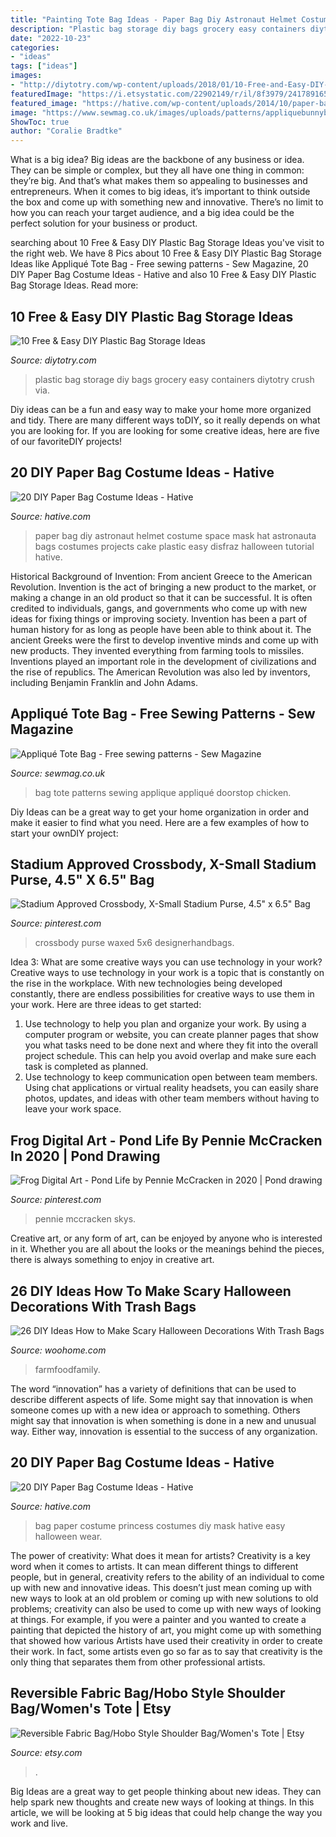 ```yaml
---
title: "Painting Tote Bag Ideas - Paper Bag Diy Astronaut Helmet Costume Space Mask Hat Astronauta Bags Costumes Projects Cake Plastic Easy Disfraz Halloween Tutorial Hative"
description: "Plastic bag storage diy bags grocery easy containers diytotry crush via"
date: "2022-10-23"
categories:
- "ideas"
tags: ["ideas"]
images:
- "http://diytotry.com/wp-content/uploads/2018/01/10-Free-and-Easy-DIY-Plastic-Bag-Storage-Ideas.jpg"
featuredImage: "https://i.etsystatic.com/22902149/r/il/8f3979/2417891659/il_fullxfull.2417891659_ggzv.jpg"
featured_image: "https://hative.com/wp-content/uploads/2014/10/paper-bag-costume-ideas/19-paper-bag-princess.jpg"
image: "https://www.sewmag.co.uk/images/uploads/patterns/appliquebunnybag.jpg"
ShowToc: true
author: "Coralie Bradtke"
---
```



What is a big idea?
Big ideas are the backbone of any business or idea. They can be simple or complex, but they all have one thing in common: they’re big. And that’s what makes them so appealing to businesses and entrepreneurs. When it comes to big ideas, it’s important to think outside the box and come up with something new and innovative. There’s no limit to how you can reach your target audience, and a big idea could be the perfect solution for your business or product.

	

		
searching about 10 Free &amp; Easy DIY Plastic Bag Storage Ideas you've visit to the right web. We have 8 Pics about 10 Free &amp; Easy DIY Plastic Bag Storage Ideas like Appliqué Tote Bag - Free sewing patterns - Sew Magazine, 20 DIY Paper Bag Costume Ideas - Hative and also 10 Free &amp; Easy DIY Plastic Bag Storage Ideas. Read more:
		
    
## 10 Free &amp; Easy DIY Plastic Bag Storage Ideas

<img loading=lazy src="http://diytotry.com/wp-content/uploads/2018/01/10-Free-and-Easy-DIY-Plastic-Bag-Storage-Ideas.jpg" onerror="this.onerror=null;this.src='https://tse4.mm.bing.net/th?id=OIP.2n5ZDEErz5buWvZng3xNvwHaRp&amp;pid=15.1';" alt="10 Free &amp; Easy DIY Plastic Bag Storage Ideas">

_Source: diytotry.com_

>plastic bag storage diy bags grocery easy containers diytotry crush via. 

	

Diy ideas can be a fun and easy way to make your home more organized and tidy. There are many different ways toDIY, so it really depends on what you are looking for. If you are looking for some creative ideas, here are five of our favoriteDIY projects!

    
## 20 DIY Paper Bag Costume Ideas - Hative

<img loading=lazy src="https://hative.com/wp-content/uploads/2014/10/paper-bag-costume-ideas/5-paper-bag-astronaut-helmet-costume.jpg" onerror="this.onerror=null;this.src='https://tse3.mm.bing.net/th?id=OIP.9iHzEgLzk0MH1STOAcIobwHaHa&amp;pid=15.1';" alt="20 DIY Paper Bag Costume Ideas - Hative">

_Source: hative.com_

>paper bag diy astronaut helmet costume space mask hat astronauta bags costumes projects cake plastic easy disfraz halloween tutorial hative. 

	

Historical Background of Invention: From ancient Greece to the American Revolution.
Invention is the act of bringing a new product to the market, or making a change in an old product so that it can be successful. It is often credited to individuals, gangs, and governments who come up with new ideas for fixing things or improving society. Invention has been a part of human history for as long as people have been able to think about it. The ancient Greeks were the first to develop inventive minds and come up with new products. They invented everything from farming tools to missiles. Inventions played an important role in the development of civilizations and the rise of republics. The American Revolution was also led by inventors, including Benjamin Franklin and John Adams.

    
## Appliqué Tote Bag - Free Sewing Patterns - Sew Magazine

<img loading=lazy src="https://www.sewmag.co.uk/images/uploads/patterns/appliquebunnybag.jpg" onerror="this.onerror=null;this.src='https://tse3.mm.bing.net/th?id=OIP.oxt4wuOQWCGY5-hEmw2HIwHaLi&amp;pid=15.1';" alt="Appliqué Tote Bag - Free sewing patterns - Sew Magazine">

_Source: sewmag.co.uk_

>bag tote patterns sewing applique appliqué doorstop chicken. 

	

Diy Ideas can be a great way to get your home organization in order and make it easier to find what you need. Here are a few examples of how to start your ownDIY project: 

    
## Stadium Approved Crossbody, X-Small Stadium Purse, 4.5&quot; X 6.5&quot; Bag

<img loading=lazy src="https://i.pinimg.com/736x/cb/03/12/cb03128be11dd0f39b2fb18af486a3f8.jpg" onerror="this.onerror=null;this.src='https://tse1.mm.bing.net/th?id=OIP.OoFM0bf8BD04ekghdBgsVAHaKB&amp;pid=15.1';" alt="Stadium Approved Crossbody, X-Small Stadium Purse, 4.5&quot; x 6.5&quot; Bag">

_Source: pinterest.com_

>crossbody purse waxed 5x6 designerhandbags. 

	

Idea 3: What are some creative ways you can use technology in your work?
Creative ways to use technology in your work is a topic that is constantly on the rise in the workplace. With new technologies being developed constantly, there are endless possibilities for creative ways to use them in your work. Here are three ideas to get started: 
1. Use technology to help you plan and organize your work. By using a computer program or website, you can create planner pages that show you what tasks need to be done next and where they fit into the overall project schedule. This can help you avoid overlap and make sure each task is completed as planned. 
2. Use technology to keep communication open between team members. Using chat applications or virtual reality headsets, you can easily share photos, updates, and ideas with other team members without having to leave your work space.

    
## Frog Digital Art - Pond Life By Pennie McCracken In 2020 | Pond Drawing

<img loading=lazy src="https://i.pinimg.com/736x/2e/6c/98/2e6c98c52f186c3d32225a97a30f9ee1.jpg" onerror="this.onerror=null;this.src='https://tse4.mm.bing.net/th?id=OIP.VSnUrVT_ydKOOnlljD2GwAHaF7&amp;pid=15.1';" alt="Frog Digital Art - Pond Life by Pennie McCracken in 2020 | Pond drawing">

_Source: pinterest.com_

>pennie mccracken skys. 

	

Creative art, or any form of art, can be enjoyed by anyone who is interested in it. Whether you are all about the looks or the meanings behind the pieces, there is always something to enjoy in creative art.

    
## 26 DIY Ideas How To Make Scary Halloween Decorations With Trash Bags

<img loading=lazy src="https://www.woohome.com/wp-content/uploads/2013/10/Diy-Halloween-items-With-Trash-Bags-7-2.jpg" onerror="this.onerror=null;this.src='https://tse2.mm.bing.net/th?id=OIP.lUSX6RPEDdUhbOMG1u6oogHaJ4&amp;pid=15.1';" alt="26 DIY Ideas How to Make Scary Halloween Decorations With Trash Bags">

_Source: woohome.com_

>farmfoodfamily. 

	

The word “innovation” has a variety of definitions that can be used to describe different aspects of life. Some might say that innovation is when someone comes up with a new idea or approach to something. Others might say that innovation is when something is done in a new and unusual way. Either way, innovation is essential to the success of any organization.

    
## 20 DIY Paper Bag Costume Ideas - Hative

<img loading=lazy src="https://hative.com/wp-content/uploads/2014/10/paper-bag-costume-ideas/19-paper-bag-princess.jpg" onerror="this.onerror=null;this.src='https://tse1.mm.bing.net/th?id=OIP.TOSh5LS-WSq5fPjx4NZtuAHaJ4&amp;pid=15.1';" alt="20 DIY Paper Bag Costume Ideas - Hative">

_Source: hative.com_

>bag paper costume princess costumes diy mask hative easy halloween wear. 

	

The power of creativity: What does it mean for artists?
Creativity is a key word when it comes to artists. It can mean different things to different people, but in general, creativity refers to the ability of an individual to come up with new and innovative ideas. This doesn’t just mean coming up with new ways to look at an old problem or coming up with new solutions to old problems; creativity can also be used to come up with new ways of looking at things. For example, if you were a painter and you wanted to create a painting that depicted the history of art, you might come up with something that showed how various Artists have used their creativity in order to create their work. In fact, some artists even go so far as to say that creativity is the only thing that separates them from other professional artists.

    
## Reversible Fabric Bag/Hobo Style Shoulder Bag/Women&#039;s Tote | Etsy

<img loading=lazy src="https://i.etsystatic.com/22902149/r/il/8f3979/2417891659/il_fullxfull.2417891659_ggzv.jpg" onerror="this.onerror=null;this.src='https://tse1.mm.bing.net/th?id=OIP.cph8WMFfQY0S79soVDqa6gHaLr&amp;pid=15.1';" alt="Reversible Fabric Bag/Hobo Style Shoulder Bag/Women&#039;s Tote | Etsy">

_Source: etsy.com_

>. 

	

Big Ideas are a great way to get people thinking about new ideas. They can help spark new thoughts and create new ways of looking at things. In this article, we will be looking at 5 big ideas that could help change the way you work and live.

